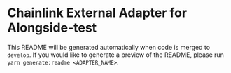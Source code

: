 # Chainlink External Adapter for Alongside-test

This README will be generated automatically when code is merged to `develop`. If you would like to generate a preview of the README, please run `yarn generate:readme <ADAPTER_NAME>`.
